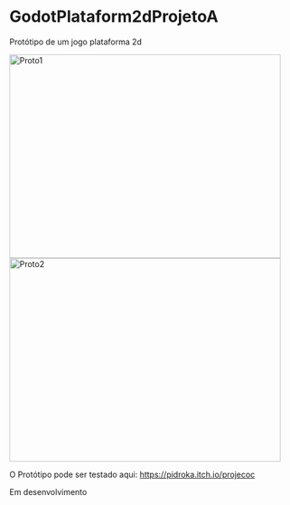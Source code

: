 # GodotPlataform2dProjetoA
 Protótipo de um jogo plataforma 2d 

<img src="https://i.imgur.com/PFU88Oi.png" alt="Proto1" width="480" height="360">
<img src="https://i.imgur.com/vOG2zKR.png" alt="Proto2" width="480" height="360">

O Protótipo pode ser testado aqui: https://pidroka.itch.io/projecoc


Em desenvolvimento
